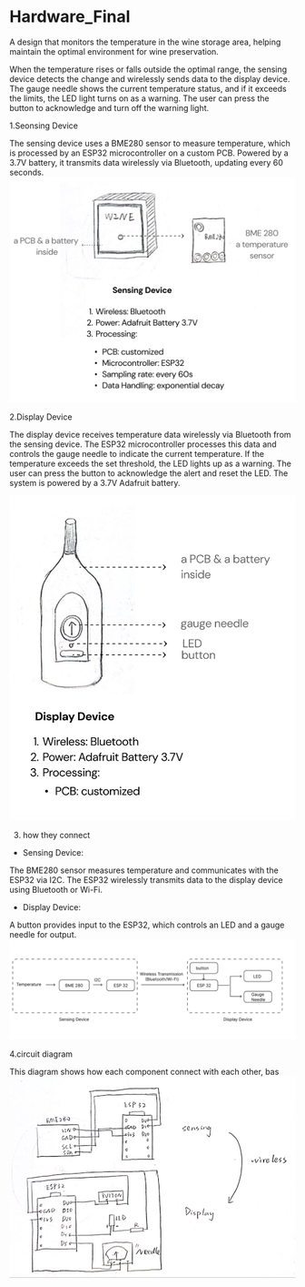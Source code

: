 # Hardware_Final
A design that monitors the temperature in the wine storage area, helping maintain the optimal environment for wine preservation.

When the temperature rises or falls outside the optimal range, the sensing device detects the change and wirelessly sends data to the display device. The gauge needle shows the current temperature status, and if it exceeds the limits, the LED light turns on as a warning. The user can press the button to acknowledge and turn off the warning light.

1.Seonsing Device

The sensing device uses a BME280 sensor to measure temperature, which is processed by an ESP32 microcontroller on a custom PCB. Powered by a 3.7V battery, it transmits data wirelessly via Bluetooth, updating every 60 seconds.
![Image description](images/sensing_device.png)

2.Display Device

The display device receives temperature data wirelessly via Bluetooth from the sensing device. The ESP32 microcontroller processes this data and controls the gauge needle to indicate the current temperature. If the temperature exceeds the set threshold, the LED lights up as a warning. The user can press the button to acknowledge the alert and reset the LED. The system is powered by a 3.7V Adafruit battery.

![Image description](images/display_device.png)

3. how they connect
- Sensing Device:

The BME280 sensor measures temperature and communicates with the ESP32 via I2C.
The ESP32 wirelessly transmits data to the display device using Bluetooth or Wi-Fi.
- Display Device:
  
A button provides input to the ESP32, which controls an LED and a gauge needle for output.
![Image description](images/flow.png)

4.circuit diagram

This diagram shows how each component connect with each other, bas
![Image description](images/circuit_diagram.png)

